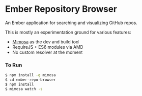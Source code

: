 Ember Repository Browser
==================

An Ember application for searching and visualizing GitHub repos.

This is mostly an experimentation ground for various features:

- [Mimosa](http://mimosa.io) as the dev and build tool
- RequireJS + ES6 modules via AMD
- No custom resolver at the moment

### To Run

```bash
$ npm install -g mimosa
$ cd ember-repo-browser
$ npm install
$ mimosa watch -s
```